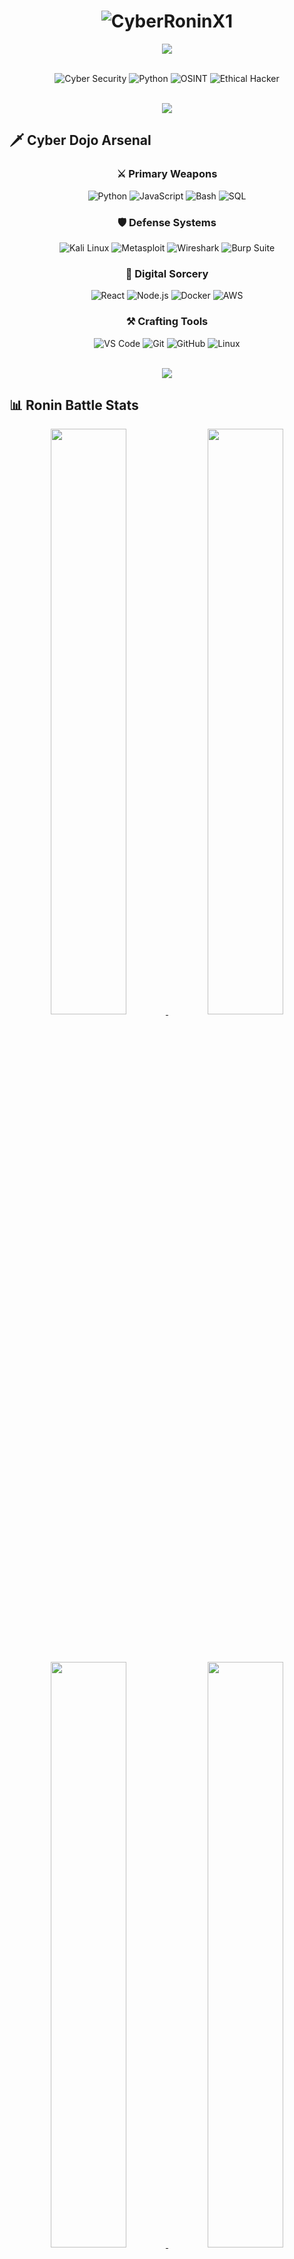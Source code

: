 <h1 align="center">
  <img src="https://readme-typing-svg.herokuapp.com/?font=Orbitron&size=35&duration=4000&color=00FF00&center=true&vCenter=true&width=500&lines=⚡+CYBER+RONIN+X1+⚡;🔥+Digital+Samurai+🔥;🛡️+White+Hat+Hacker+🛡️;💻+Code+Warrior+💻" alt="CyberRoninX1" />
</h1>

<div align="center">
  <img src="https://capsule-render.vercel.app/api?type=waving&color=gradient&height=150&section=header&animation=blinking&text=CyberRoninX1&fontSize=50&fontAlignY=40&desc=Digital%20Warrior%20%7C%20Code%20Samurai&descAlignY=65" />
</div>

<br/>

<div align="center">
  
  ![Cyber Security](https://img.shields.io/badge/-CYBER%20SECURITY-00FF00?style=for-the-badge&logo=icloud&logoColor=black)
  ![Python](https://img.shields.io/badge/-PYTHON%20SORCERER-3776AB?style=for-the-badge&logo=python&logoColor=white)
  ![OSINT](https://img.shields.io/badge/-OSINT%20HUNTER-FF6B6B?style=for-the-badge&logo=eye&logoColor=white)
  ![Ethical Hacker](https://img.shields.io/badge/-ETHICAL%20HACKER-8A2BE2?style=for-the-badge&logo=key&logoColor=white)

</div>

<br/>

<div align="center">
  <img src="https://user-images.githubusercontent.com/73097560/115834477-dbab4500-a447-11eb-908a-139a6edaec5c.gif"/>
</div>

## 🗡️ <b>Cyber Dojo Arsenal</b>

<div align="center">

### **⚔️ Primary Weapons**
![Python](https://img.shields.io/badge/Python-3776AB?style=for-the-badge&logo=python&logoColor=white)
![JavaScript](https://img.shields.io/badge/JavaScript-F7DF1E?style=for-the-badge&logo=javascript&logoColor=black)
![Bash](https://img.shields.io/badge/Bash-4EAA25?style=for-the-badge&logo=gnu-bash&logoColor=white)
![SQL](https://img.shields.io/badge/SQL-4479A1?style=for-the-badge&logo=sql&logoColor=white)

### **🛡️ Defense Systems**
![Kali Linux](https://img.shields.io/badge/Kali%20Linux-557C94?style=for-the-badge&logo=kali-linux&logoColor=white)
![Metasploit](https://img.shields.io/badge/Metasploit-FF6C37?style=for-the-badge&logo=metasploit&logoColor=white)
![Wireshark](https://img.shields.io/badge/Wireshark-1679A7?style=for-the-badge&logo=wireshark&logoColor=white)
![Burp Suite](https://img.shields.io/badge/Burp%20Suite-FF6C37?style=for-the-badge)

### **🔮 Digital Sorcery**
![React](https://img.shields.io/badge/React-61DAFB?style=for-the-badge&logo=react&logoColor=black)
![Node.js](https://img.shields.io/badge/Node.js-339933?style=for-the-badge&logo=nodedotjs&logoColor=white)
![Docker](https://img.shields.io/badge/Docker-2496ED?style=for-the-badge&logo=docker&logoColor=white)
![AWS](https://img.shields.io/badge/AWS-FF9900?style=for-the-badge&logo=amazonaws&logoColor=white)

### **⚒️ Crafting Tools**
![VS Code](https://img.shields.io/badge/VS%20Code-007ACC?style=for-the-badge&logo=visual-studio-code&logoColor=white)
![Git](https://img.shields.io/badge/Git-F05032?style=for-the-badge&logo=git&logoColor=white)
![GitHub](https://img.shields.io/badge/GitHub-181717?style=for-the-badge&logo=github&logoColor=white)
![Linux](https://img.shields.io/badge/Linux-FCC624?style=for-the-badge&logo=linux&logoColor=black)

</div>

<br/>

<div align="center">
  <img src="https://user-images.githubusercontent.com/73097560/115834477-dbab4500-a447-11eb-908a-139a6edaec5c.gif"/>
</div>

## 📊 <b>Ronin Battle Stats</b>

<div align="center">
  
  <a href="https://github.com/CyberRoninX1">
    <img width="49%" src="https://github-readme-stats.vercel.app/api?username=CyberRoninX1&show_icons=true&include_all_commits=true&count_private=true&theme=radical&hide_border=true&bg_color=0D1117&title_color=00FF00&icon_color=00FF00" />
    <img width="49%" src="https://github-readme-streak-stats.herokuapp.com/?user=CyberRoninX1&theme=radical&hide_border=true&background=0D1117&ring=00FF00&fire=00FF00&currStreakLabel=00FF00" />
  </a>

  <br/><br/>
  
  <a href="https://github.com/CyberRoninX1">
    <img width="49%" src="https://github-readme-stats.vercel.app/api/top-langs/?username=CyberRoninX1&layout=compact&theme=radical&hide_border=true&bg_color=0D1117&title_color=00FF00&text_color=FFFFFF" />
    <img width="49%" src="https://github-profile-trophy.vercel.app/?username=CyberRoninX1&theme=radical&no-frame=true&no-bg=true&margin-w=4&row=2&column=4" />
  </a>

</div>

<br/>

<div align="center">
  <img src="https://user-images.githubusercontent.com/73097560/115834477-dbab4500-a447-11eb-908a-139a6edaec5c.gif"/>
</div>

<br/>

<div align="center">
  <img src="https://user-images.githubusercontent.com/73097560/115834477-dbab4500-a447-11eb-908a-139a6edaec5c.gif"/>
</div>

## 🌐 <b>Digital Footprint</b>

<div align="center">

[![Twitter](https://img.shields.io/badge/Twitter-1DA1F2?style=for-the-badge&logo=twitter&logoColor=white)](https://twitter.com/CyberRoninX1)
[![LinkedIn](https://img.shields.io/badge/LinkedIn-0077B5?style=for-the-badge&logo=linkedin&logoColor=white)](https://linkedin.com/in/CyberRoninX1)
[![Discord](https://img.shields.io/badge/Discord-7289DA?style=for-the-badge&logo=discord&logoColor=white)](https://discord.gg/CyberRoninX1)
[![Telegram](https://img.shields.io/badge/Telegram-26A5E4?style=for-the-badge&logo=telegram&logoColor=white)](https://t.me/CyberRoninX1)
[![ProtonMail](https://img.shields.io/badge/ProtonMail-8B89CC?style=for-the-badge&logo=protonmail&logoColor=white)](mailto:CyberRoninX1@protonmail.com)

</div>

<br/>

<div align="center">
  <img src="https://user-images.githubusercontent.com/73097560/115834477-dbab4500-a447-11eb-908a-139a6edaec5c.gif"/>
</div>

## 🐍 <b>Ronin's Path</b>

<div align="center">
  
  ![Snake Animation](https://github.com/CyberRoninX1/CyberRoninX1/blob/output/github-contribution-grid-snake.svg)
  
</div>

<br/>

<div align="center">
  <img src="https://user-images.githubusercontent.com/73097560/115834477-dbab4500-a447-11eb-908a-139a6edaec5c.gif"/>
</div>

</div>
<div align="center"> <img src="https://user-images.githubusercontent.com/73097560/115834477-dbab4500-a447-11eb-908a-139a6edaec5c.gif"/> </div>

## 📜 <b>Code Chronicles</b>

<!--START_SECTION:waka-->
```text
Python       ████████████████████░░░░   85.2% 
JavaScript   ██████░░░░░░░░░░░░░░░░░░   12.1%
Bash         ██░░░░░░░░░░░░░░░░░░░░░░    2.3%
Other        ░░░░░░░░░░░░░░░░░░░░░░░░    0.4%
